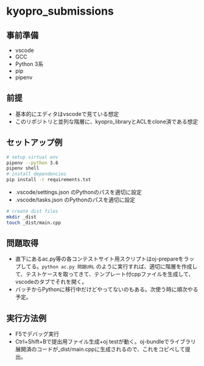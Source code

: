 # kyopro_submissions

## 事前準備
- vscode
- GCC
- Python 3系
- pip
- pipenv

## 前提
- 基本的にエディタはvscodeで見ている想定
- このリポジトリと並列な階層に、kyopro_libraryとACLをclone済である想定

## セットアップ例
```bash
# setup virtual env
pipenv --python 3.6
pipenv shell
# install dependencies
pip install -r requirements.txt
```
- .vscode/settings.json のPythonのパスを適切に設定
- .vscode/tasks.json のPythonのパスを適切に設定
```bash
# create dist files
mkdir _dist
touch _dist/main.cpp
```

## 問題取得
- 直下にあるac.py等の各コンテストサイト用スクリプトはoj-prepareをラップしてる。`python ac.py 問題URL` のように実行すれば、適切に階層を作成して、テストケースを取ってきて、テンプレート付cppファイルを生成して、vscodeのタブでそれを開く。
- バッチからPythonに移行中だけどやってないのもある。次使う時に順次やる予定。

## 実行方法例
- F5でデバッグ実行
- Ctrl+Shift+Bで提出用ファイル生成+oj testが動く。oj-bundleでライブラリ展開済のコードが_dist/main.cppに生成されるので、これをコピペして提出。
